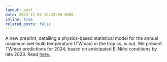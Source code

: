 ```yaml
---
layout: post
date: 2023-11-04 12:23:00-0400
inline: true
related_posts: false
---
```


A new preprint, detailing a physics-based statistical model for the annual maximum wet-bulb temperature (TWmax) in the tropics, is out. We present TWmax predictions for 2024, based on anticipated El Niño conditions by late 2023. Read <a href='https://essopenarchive.org/users/678322/articles/674990-forecasting-tropical-annual-maximum-wet-bulb-temperatures-months-in-advance-from-the-current-state-of-el-ni%C3%B1o'>here.</a>
